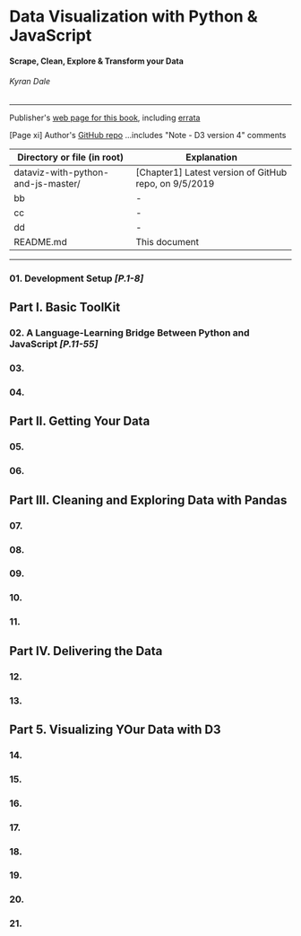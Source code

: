 # Data Visualization with Python & JavaScript
#### Scrape, Clean, Explore & Transform your Data
###### Kyran Dale

---

Publisher's [web page for this book](http://shop.oreilly.com/product/0636920037057.do), including [errata](https://www.oreilly.com/catalog/errata.csp?isbn=0636920037057)

[Page xi] Author's [GitHub repo](https://github.com/Kyrand/dataviz-with-python-and-js) ...includes "Note - D3 version 4" comments


| Directory or file (in root) | Explanation |
| --- | --- |
| dataviz-with-python-and-js-master/ | [Chapter1] Latest version of GitHub repo, on 9/5/2019 |
| bb | - |
| cc | - |
| dd | - |
| README.md | This document |

---

### 01. Development Setup *[P.1-8]*

## Part I. Basic ToolKit

### 02. A Language-Learning Bridge Between Python and JavaScript *[P.11-55]*

### 03.

### 04.


## Part II. Getting Your Data

### 05.

### 06.


## Part III. Cleaning and Exploring Data with Pandas

### 07.

### 08.

### 09.

### 10.

### 11.


## Part IV. Delivering the Data

### 12.

### 13.


## Part 5. Visualizing YOur Data with D3

### 14.
### 15.
### 16.
### 17.
### 18.
### 19.
### 20.
### 21.
